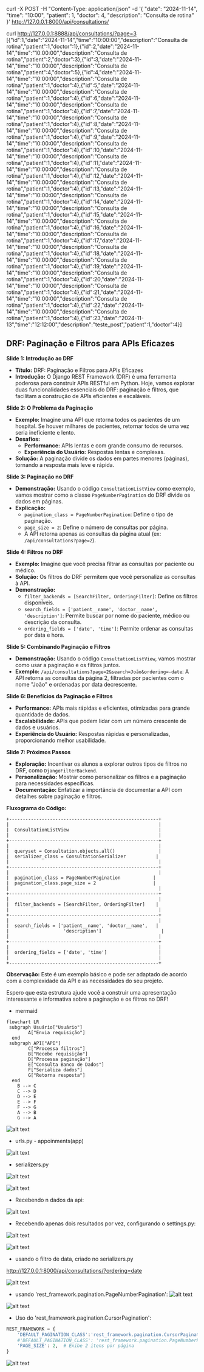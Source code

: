 curl -X POST -H "Content-Type: application/json" -d '{
  "date": "2024-11-14",
  "time": "10:00",
  "patient": 1,
  "doctor": 4,
  "description": "Consulta de rotina"
}' http://127.0.0.1:8000/api/consultations/

curl http://127.0.0.1:8888/api/consultations/?page=3  
[{"id":1,"date":"2024-11-14","time":"10:00:00","description":"Consulta de rotina","patient":1,"doctor":1},{"id":2,"date":"2024-11-14","time":"10:00:00","description":"Consulta de rotina","patient":2,"doctor":3},{"id":3,"date":"2024-11-14","time":"10:00:00","description":"Consulta de rotina","patient":4,"doctor":5},{"id":4,"date":"2024-11-14","time":"10:00:00","description":"Consulta de rotina","patient":1,"doctor":4},{"id":5,"date":"2024-11-14","time":"10:00:00","description":"Consulta de rotina","patient":1,"doctor":4},{"id":6,"date":"2024-11-14","time":"10:00:00","description":"Consulta de rotina","patient":1,"doctor":4},{"id":7,"date":"2024-11-14","time":"10:00:00","description":"Consulta de rotina","patient":1,"doctor":4},{"id":8,"date":"2024-11-14","time":"10:00:00","description":"Consulta de rotina","patient":1,"doctor":4},{"id":9,"date":"2024-11-14","time":"10:00:00","description":"Consulta de rotina","patient":1,"doctor":4},{"id":10,"date":"2024-11-14","time":"10:00:00","description":"Consulta de rotina","patient":1,"doctor":4},{"id":11,"date":"2024-11-14","time":"10:00:00","description":"Consulta de rotina","patient":1,"doctor":4},{"id":12,"date":"2024-11-14","time":"10:00:00","description":"Consulta de rotina","patient":1,"doctor":4},{"id":13,"date":"2024-11-14","time":"10:00:00","description":"Consulta de rotina","patient":1,"doctor":4},{"id":14,"date":"2024-11-14","time":"10:00:00","description":"Consulta de rotina","patient":1,"doctor":4},{"id":15,"date":"2024-11-14","time":"10:00:00","description":"Consulta de rotina","patient":1,"doctor":4},{"id":16,"date":"2024-11-14","time":"10:00:00","description":"Consulta de rotina","patient":1,"doctor":4},{"id":17,"date":"2024-11-14","time":"10:00:00","description":"Consulta de rotina","patient":1,"doctor":4},{"id":18,"date":"2024-11-14","time":"10:00:00","description":"Consulta de rotina","patient":1,"doctor":4},{"id":19,"date":"2024-11-14","time":"10:00:00","description":"Consulta de rotina","patient":1,"doctor":4},{"id":20,"date":"2024-11-14","time":"10:00:00","description":"Consulta de rotina","patient":1,"doctor":4},{"id":21,"date":"2024-11-14","time":"10:00:00","description":"Consulta de rotina","patient":1,"doctor":4},{"id":22,"date":"2024-11-14","time":"10:00:00","description":"Consulta de rotina","patient":1,"doctor":4},{"id":23,"date":"2024-11-13","time":"12:12:00","description":"teste_post","patient":1,"doctor":4}]

## DRF: Paginação e Filtros para APIs Eficazes

**Slide 1: Introdução ao DRF**

* **Título:**  DRF: Paginação e Filtros para APIs Eficazes
* **Introdução:**  O Django REST Framework (DRF) é uma ferramenta poderosa para construir APIs RESTful em Python.  Hoje, vamos explorar duas funcionalidades essenciais do DRF: paginação e filtros, que facilitam a construção de APIs eficientes e escaláveis.

**Slide 2: O Problema da Paginação**

* **Exemplo:** Imagine uma API que retorna todos os pacientes de um hospital. Se houver milhares de pacientes, retornar todos de uma vez seria ineficiente e lento. 
* **Desafios:** 
    * **Performance:** APIs lentas e com grande consumo de recursos.
    * **Experiência do Usuário:**  Respostas lentas e complexas.
* **Solução:** A paginação divide os dados em partes menores (páginas), tornando a resposta mais leve e rápida.

**Slide 3: Paginação no DRF**

* **Demonstração:** Usando o código `ConsultationListView` como exemplo, vamos mostrar como a classe `PageNumberPagination` do DRF divide os dados em páginas.
* **Explicação:**
    * `pagination_class = PageNumberPagination`: Define o tipo de paginação.
    * `page_size = 2`: Define o número de consultas por página.
    * A API retorna apenas as consultas da página atual (ex: `/api/consultations?page=2`).

**Slide 4:  Filtros no DRF**

* **Exemplo:** Imagine que você precisa filtrar as consultas por paciente ou médico.
* **Solução:** Os filtros do DRF permitem que você personalize as consultas à API.
* **Demonstração:** 
    * `filter_backends = [SearchFilter, OrderingFilter]`: Define os filtros disponíveis.
    * `search_fields = ['patient__name', 'doctor__name', 'description']`: Permite buscar por nome do paciente, médico ou descrição da consulta.
    * `ordering_fields = ['date', 'time']`: Permite ordenar as consultas por data e hora.

**Slide 5:  Combinando Paginação e Filtros**

* **Demonstração:**  Usando o código `ConsultationListView`, vamos mostrar como usar a paginação e os filtros juntos.
* **Exemplo:** `/api/consultations?page=2&search=João&ordering=-date`:  A API retorna as consultas da página 2, filtradas por pacientes com o nome "João" e ordenadas por data decrescente.

**Slide 6: Benefícios da Paginação e Filtros**

* **Performance:**  APIs mais rápidas e eficientes, otimizadas para grande quantidade de dados.
* **Escalabilidade:** APIs que podem lidar com um número crescente de dados e usuários.
* **Experiência do Usuário:** Respostas rápidas e personalizadas, proporcionando melhor usabilidade.

**Slide 7: Próximos Passos**

* **Exploração:** Incentivar os alunos a explorar outros tipos de filtros no DRF, como `DjangoFilterBackend`.
* **Personalização:**  Mostrar como personalizar os filtros e a paginação para necessidades específicas.
* **Documentação:**  Enfatizar a importância de documentar a API com detalhes sobre paginação e filtros.

**Fluxograma do Código:**

```
+-------------------------------------------------------+
|                                                       |
|  ConsultationListView                                 |
|                                                       |
+-------------------------------------------------------+
|                                                       |
|  queryset = Consultation.objects.all()                |
|  serializer_class = ConsultationSerializer           |
|                                                       |
+-------------------------------------------------------+
|                                                       |
|  pagination_class = PageNumberPagination            |
|  pagination_class.page_size = 2                     |
|                                                       |
+-------------------------------------------------------+
|                                                       |
|  filter_backends = [SearchFilter, OrderingFilter]    |
|                                                       |
+-------------------------------------------------------+
|                                                       |
|  search_fields = ['patient__name', 'doctor__name',   |
|                    'description']                      |
|                                                       |
+-------------------------------------------------------+
|                                                       |
|  ordering_fields = ['date', 'time']                   |
|                                                       |
+-------------------------------------------------------+
```

**Observação:** Este é um exemplo básico e pode ser adaptado de acordo com a complexidade da API e as necessidades do seu projeto. 

Espero que esta estrutura ajude você a construir uma apresentação interessante e informativa sobre a paginação e os filtros no DRF!


- mermaid
```mermaid
flowchart LR
 subgraph Usuário["Usuário"]
        A["Envia requisição"]
  end
 subgraph API["API"]
        C["Processa filtros"]
        B["Recebe requisição"]
        D["Processa paginação"]
        E["Consulta Banco de Dados"]
        F["Serializa dados"]
        G["Retorna resposta"]
  end
    B --> C
    C --> D
    D --> E
    E --> F
    F --> G
    A --> B
    G --> A
```
![alt text](<Captura de tela_2024-11-12_21-04-44.png>)

- urls.py - appoinments(app)

![alt text](image-10.png)

- serializers.py

![alt text](image-7.png)

![alt text](image-12.png)

- Recebendo n dados da api:

![alt text](image-11.png)


- Recebendo apenas dois resultados por vez, configurando o settings.py:

![alt text](image-9.png)

![alt text](image.png)






- usando o filtro de data, criado no serializers.py


http://127.0.0.1:8000/api/consultations/?ordering=date


![alt text](image-1.png)

- usando 'rest_framework.pagination.PageNumberPagination':
![alt text](image-2.png)


![alt text](image-4.png)

- Uso do 'rest_framework.pagination.CursorPagination': 

```python
REST_FRAMEWORK = {
    'DEFAULT_PAGINATION_CLASS':'rest_framework.pagination.CursorPagination',
    #'DEFAULT_PAGINATION_CLASS': 'rest_framework.pagination.PageNumberPagination',
    'PAGE_SIZE': 2,  # Exibe 2 itens por página
}
```
![alt text](image-3.png)


